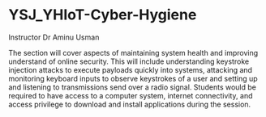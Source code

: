 # YSJ_YHIoT-Cyber-Hygiene

Instructor Dr Aminu Usman 

The section will cover aspects of maintaining system health and improving understand of online security. This will include understanding keystroke injection attacks to execute payloads quickly into systems, attacking and monitoring keyboard inputs to observe keystrokes of a user and setting up and listening to transmissions send over a radio signal. Students would be required to have access to a computer system, internet connectivity, and access privilege to download and install applications during the session.

